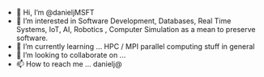 - 👋 Hi, I’m @danieljMSFT
- 👀 I’m interested in Software Development, Databases, Real Time Systems, IoT, AI, Robotics  , Computer Simulation as a mean to preserve software.
- 🌱 I’m currently learning ... HPC / MPI parallel computing stuff in general
- 💞️ I’m looking to collaborate on ...
- 📫 How to reach me ... danielj@

<!---
danieljMSFT/danieljMSFT is a ✨ special ✨ repository because its `README.md` (this file) appears on your GitHub profile.
You can click the Preview link to take a look at your changes.
--->
